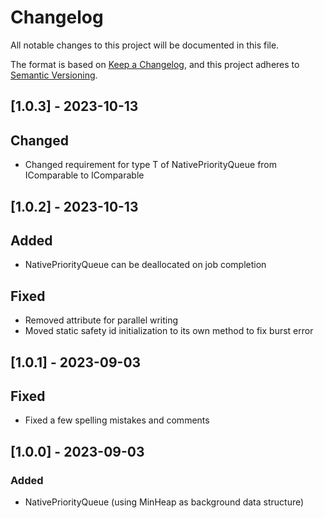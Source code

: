 # Changelog

All notable changes to this project will be documented in this file.

The format is based on [Keep a Changelog](https://keepachangelog.com/en/1.0.0/),
and this project adheres to [Semantic Versioning](https://semver.org/spec/v2.0.0.html).

## [1.0.3] - 2023-10-13

## Changed

- Changed requirement for type T of NativePriorityQueue<T> from IComparable to IComparable<T>

## [1.0.2] - 2023-10-13

## Added

- NativePriorityQueue can be deallocated on job completion

## Fixed

- Removed attribute for parallel writing
- Moved static safety id initialization to its own method to fix burst error

## [1.0.1] - 2023-09-03

## Fixed

- Fixed a few spelling mistakes and comments

## [1.0.0] - 2023-09-03

### Added

- NativePriorityQueue (using MinHeap as background data structure)